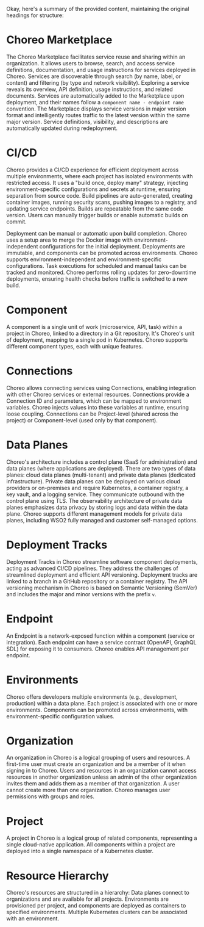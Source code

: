 Okay, here's a summary of the provided content, maintaining the original headings for structure:

# Choreo Marketplace

The Choreo Marketplace facilitates service reuse and sharing within an organization. It allows users to browse, search, and access service definitions, documentation, and usage instructions for services deployed in Choreo. Services are discoverable through search (by name, label, or content) and filtering (by type and network visibility). Exploring a service reveals its overview, API definition, usage instructions, and related documents. Services are automatically added to the Marketplace upon deployment, and their names follow a `component name - endpoint name` convention. The Marketplace displays service versions in major version format and intelligently routes traffic to the latest version within the same major version. Service definitions, visibility, and descriptions are automatically updated during redeployment.

# CI/CD

Choreo provides a CI/CD experience for efficient deployment across multiple environments, where each project has isolated environments with restricted access. It uses a "build once, deploy many" strategy, injecting environment-specific configurations and secrets at runtime, ensuring separation from source code. Build pipelines are auto-generated, creating container images, running security scans, pushing images to a registry, and updating service endpoints. Builds are repeatable from the same code version. Users can manually trigger builds or enable automatic builds on commit.

Deployment can be manual or automatic upon build completion. Choreo uses a setup area to merge the Docker image with environment-independent configurations for the initial deployment. Deployments are immutable, and components can be promoted across environments. Choreo supports environment-independent and environment-specific configurations. Task executions for scheduled and manual tasks can be tracked and monitored. Choreo performs rolling updates for zero-downtime deployments, ensuring health checks before traffic is switched to a new build.

# Component

A component is a single unit of work (microservice, API, task) within a project in Choreo, linked to a directory in a Git repository. It's Choreo's unit of deployment, mapping to a single pod in Kubernetes. Choreo supports different component types, each with unique features.

# Connections

Choreo allows connecting services using Connections, enabling integration with other Choreo services or external resources. Connections provide a Connection ID and parameters, which can be mapped to environment variables. Choreo injects values into these variables at runtime, ensuring loose coupling. Connections can be Project-level (shared across the project) or Component-level (used only by that component).

# Data Planes

Choreo's architecture includes a control plane (SaaS for administration) and data planes (where applications are deployed). There are two types of data planes: cloud data planes (multi-tenant) and private data planes (dedicated infrastructure). Private data planes can be deployed on various cloud providers or on-premises and require Kubernetes, a container registry, a key vault, and a logging service. They communicate outbound with the control plane using TLS. The observability architecture of private data planes emphasizes data privacy by storing logs and data within the data plane. Choreo supports different management models for private data planes, including WSO2 fully managed and customer self-managed options.

# Deployment Tracks

Deployment Tracks in Choreo streamline software component deployments, acting as advanced CI/CD pipelines. They address the challenges of streamlined deployment and efficient API versioning. Deployment tracks are linked to a branch in a GitHub repository or a container registry. The API versioning mechanism in Choreo is based on Semantic Versioning (SemVer) and includes the major and minor versions with the prefix `v`.

# Endpoint

An Endpoint is a network-exposed function within a component (service or integration). Each endpoint can have a service contract (OpenAPI, GraphQL SDL) for exposing it to consumers. Choreo enables API management per endpoint.

# Environments

Choreo offers developers multiple environments (e.g., development, production) within a data plane. Each project is associated with one or more environments. Components can be promoted across environments, with environment-specific configuration values.

# Organization

An organization in Choreo is a logical grouping of users and resources. A first-time user must create an organization and be a member of it when signing in to Choreo. Users and resources in an organization cannot access resources in another organization unless an admin of the other organization invites them and adds them as a member of that organization. A user cannot create more than one organization. Choreo manages user permissions with groups and roles.

# Project

A project in Choreo is a logical group of related components, representing a single cloud-native application. All components within a project are deployed into a single namespace of a Kubernetes cluster.

# Resource Hierarchy

Choreo's resources are structured in a hierarchy: Data planes connect to organizations and are available for all projects. Environments are provisioned per project, and components are deployed as containers to specified environments. Multiple Kubernetes clusters can be associated with an environment.